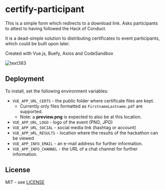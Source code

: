 # certify-participant

This is a simple form which redirects to a download link. Asks participants to attest to having followed the Hack of Conduct.

It is a dead-simple solution to distributing certificates to event participants, which could be built upon later.

Created with Vue.js, Buefy, Axios and CodeSandbox

![text383](https://user-images.githubusercontent.com/31819/145542974-dfe06dac-ac04-4a48-946a-55a2f6c8acc5.png)


## Deployment

To install, set the following environment variables:

- `VUE_APP_URL_CERTS` - the public folder where certificate files are kept.
  - Currently only files formatted as `FirstnameLastname.pdf` are supported.
  - Note: a **preview.png** is expected to also be at this location.
- `VUE_APP_URL_LOGO` - logo of the event (PNG, JPG)
- `VUE_APP_URL_SOCIAL` - social media link (hashtag or account)
- `VUE_APP_URL_RESULTS` - location where the results of the hackathon can be viewed
- `VUE_APP_INFO_EMAIL` - an e-mail address for further information.
- `VUE_APP_INFO_CHANNEL` - the URL of a chat channel for further information.

## License

MIT - see [LICENSE](LICENSE)
